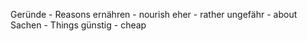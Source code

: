 Geründe - Reasons 
ernähren - nourish
eher - rather
ungefähr - about
Sachen - Things
günstig - cheap
